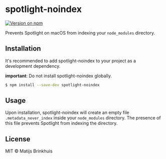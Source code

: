 # spotlight-noindex

[![Version on npm](https://img.shields.io/npm/v/spotlight-noindex.svg)](https://npmjs.com/package/spotlight-noindex)

Prevents Spotlight on macOS from indexing your `node_modules` directory.

## Installation

It's recommended to add spotlight-noindex to your project as a development dependency.

**important**: Do not install spotlight-noindex globally.

```bash
$ npm install --save-dev spotlight-noindex
```

## Usage

Upon installation, spotlight-noindex will create an empty file `.metadata_never_index` inside your `node_modules` directory. The presence of this file prevents Spotlight from indexing the directory.

## License

MIT © Matijs Brinkhuis
